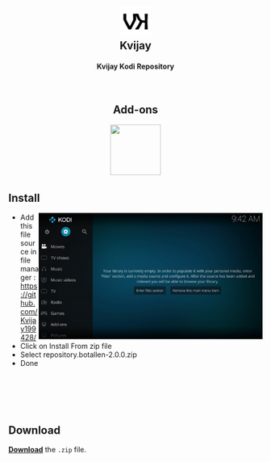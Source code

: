 <h2 align="center">
  <br>
  <a href="https://github.com/Kvijay199428/kodi.repo"><img src="resources/icon2.png" height="60" width="60"></a>
  <br>
  Kvijay
  <br>
</h2>

<h4 align="center">Kvijay Kodi Repository</h4>
<!--
<p align="center">

  <!-- Release -->
<!--  <a href="https://github.com/botallen/repository.botallen/releases/latest">
    <img src="https://img.shields.io/github/v/release/botallen/repository.botallen?style=for-the-badge">
  </a>
  
  <!-- Downloads -->
<!--  <a href="https://github.com/botallen/repository.botallen/releases/latest">
    <img src="https://img.shields.io/github/downloads/botallen/repository.botallen/total?style=for-the-badge&logo=kodi&color=17B2E7">
  </a>
  
 </p>
 <p align="center">
  
  <!-- License -->
<!--  <a href="https://github.com/botallen/repository.botallen/blob/master/LICENSE">
    <img src="https://img.shields.io/github/license/botallen/repository.botallen?style=flat-square">
  </a>
  
  <!-- Open Issues -->
<!--  <a href="https://github.com/botallen/repository.botallen/issues">
    <img src="https://img.shields.io/github/issues/botallen/repository.botallen?style=flat-square">
  </a>
  
  <!-- Last Commit -->
<!--  <a href="https://github.com/botallen/repository.botallen/commit/master">
    <img src="https://img.shields.io/github/last-commit/botallen/repository.botallen?style=flat-square">
  </a>
  
 </p>	-->

<br>

<h2 align="center">Add-ons</h2>

<p align="center">
<!--  
<span style="display: inline-block;">
  <a href="https://github.com/botallen/plugin.video.botallen.hotstar">
    <img src="https://raw.githubusercontent.com/botallen/plugin.video.botallen.hotstar/main/resources/icon.jpg" width="100" height="100">
  </a>
</span>	-->

<span style="display: inline-block;">
  <a href="https://github.com/Kvijay199428/kodi.repo.jiotv">
    <img src="https://raw.githubusercontent.com/Kvijay199428/kodi.repo.jiotv/main/resources/icon.png" width="100" height="100">
  </a>
</span>
</p>

## Install

<img align="right" src="media/install.gif" height=250>

- Add this file source in file manager : https://github.com/Kvijay199428/
- Click on Install From zip file
- Select repository.botallen-2.0.0.zip
- Done

<br/>
<br/>
<br/>
<br/>

## Download

[**Download**](https://github.com/Kvijay199428/kodi.repo.jiotv/blob/main/repo.kodi.jiotv.zip) the `.zip` file.
<br/>
<br/>
<!--
## Support

<a href="https://botallen.com/#donate" target="_blank" >https://botallen.com/#donate</a>
-->
